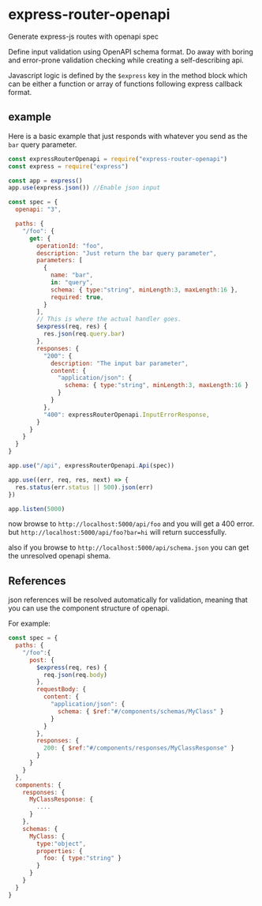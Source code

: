 # express-router-openapi
Generate express-js routes with openapi spec

Define input validation using OpenAPI schema format. Do away with boring and error-prone validation checking while creating a self-describing api.

Javascript logic is defined by the `$express` key in the method block which can be either a function or array of functions following express callback format.

## example
Here is a basic example that just responds with whatever you send as
the `bar` query parameter.

```js
const expressRouterOpenapi = require("express-router-openapi")
const express = require("express")

const app = express()
app.use(express.json()) //Enable json input

const spec = {
  openapi: "3",

  paths: {
    "/foo": {
      get: {
        operationId: "foo",
        description: "Just return the bar query parameter",
        parameters: [
          {
            name: "bar",
            in: "query",
            schema: { type:"string", minLength:3, maxLength:16 },
            required: true,
          }
        ],
        // This is where the actual handler goes.
        $express(req, res) {
          res.json(req.query.bar)
        },
        responses: {
          "200": {
            description: "The input bar parameter",
            content: {
              "application/json": {
                schema: { type:"string", minLength:3, maxLength:16 }
              }
            }
          },
          "400": expressRouterOpenapi.InputErrorResponse,
        }
      }
    }
  }
}

app.use("/api", expressRouterOpenapi.Api(spec))

app.use((err, req, res, next) => {
  res.status(err.status || 500).json(err)
})

app.listen(5000)
```

now browse to `http://localhost:5000/api/foo` and you will get a 400 error.
but `http://localhost:5000/api/foo?bar=hi` will return successfully.

also if you browse to `http://localhost:5000/api/schema.json` you can get the unresolved openapi shema.

## References
json references will be resolved automatically for validation, meaning that you can
use the component structure of openapi.

For example:
```js
const spec = {
  paths: {
    "/foo":{
      post: {
        $express(req, res) {
          req.json(req.body)
        },
        requestBody: {
          content: {
            "application/json": {
              schema: { $ref:"#/components/schemas/MyClass" }
            }
          }
        },
        responses: {
          200: { $ref:"#/components/responses/MyClassResponse" }
        }
      }
    }
  },
  components: {
    responses: {
      MyClassResponse: {
        ....
      }
    },
    schemas: {
      MyClass: {
        type:"object",
        properties: {
          foo: { type:"string" }
        }
      }
    }
  }
}
```
